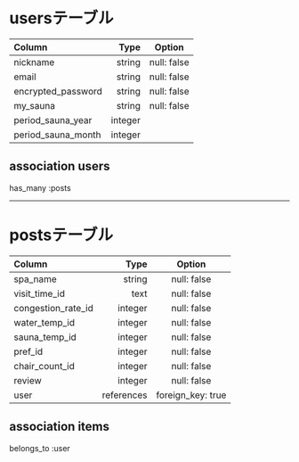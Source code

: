 # usersテーブル
| Column                    | Type        | Option            |
|:--------------------------|------------:|:-----------------:|
| nickname                  | string      | null: false       |
| email                     | string      | null: false       |
| encrypted_password        | string      | null: false       |
| my_sauna                  | string      | null: false       |
| period_sauna_year         | integer     |                   |
| period_sauna_month        | integer     |                   |


## association users
has_many :posts

------------------------------------------------------

# postsテーブル
| Column                  | Type        | Option            |
|:------------------------|------------:|:-----------------:|
| spa_name                | string      | null: false       |
| visit_time_id           | text        | null: false       |
| congestion_rate_id      | integer     | null: false       | 
| water_temp_id           | integer     | null: false       |
| sauna_temp_id           | integer     | null: false       |
| pref_id                 | integer     | null: false       |
| chair_count_id          | integer     | null: false       |
| review                  | integer     | null: false       |
| user                    | references  | foreign_key: true |


## association items
belongs_to :user
